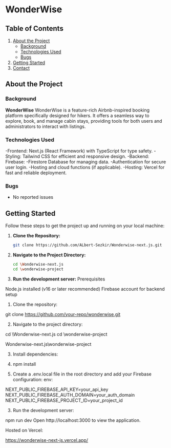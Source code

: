 # WonderWise 

## Table of Contents

1. [About the Project](#about-the-project)
   - [Background](#background)
   - [Technologies Used](#libraries-used)
   - [Bugs](#bugs)
2. [Getting Started](#getting-started)
3. [Contact](#contact)

## About the Project

### Background

**WonderWise** WonderWise is a feature-rich Airbnb-inspired booking platform specifically designed for hikers. 
It offers a seamless way to explore, book, and manage cabin stays, providing tools for both users and administrators to interact with listings.


### Technologies Used

-Frontend: Next.js (React Framework) with TypeScript for type safety.
-Styling: Tailwind CSS for efficient and responsive design.
-Backend: Firebase:
-Firestore Database for managing data.
-Authentication for secure user login.
-Hosting and cloud functions (if applicable).
-Hosting: Vercel for fast and reliable deployment.

### Bugs

- No reported issues

## Getting Started

Follow these steps to get the project up and running on your local machine:

1. **Clone the Repository:**
   ```bash
   git clone https://github.com/ALbert-Sezkir/Wonderwise-next.js.git
   ```
2. **Navigate to the Project Directory:**
   ```bash
   cd \Wonderwise-next.js
   cd \wonderwise-project
   ```
3. **Run the development server:**
   Prerequisites

Node.js installed (v16 or later recommended)
Firebase account for backend setup

1. Clone the repository:

git clone https://github.com/your-repo/wonderwise.git

2. Navigate to the project directory:

 cd \Wonderwise-next.js
 cd \wonderwise-project

Wonderwise-next.js\wonderwise-project

3. Install dependencies:

1. npm install

2. Create a .env.local file in the root directory and add your Firebase configuration:
env:

NEXT_PUBLIC_FIREBASE_API_KEY=your_api_key
NEXT_PUBLIC_FIREBASE_AUTH_DOMAIN=your_auth_domain
NEXT_PUBLIC_FIREBASE_PROJECT_ID=your_project_id

3. Run the development server:

npm run dev
Open http://localhost:3000 to view the application.

Hosted on Vercel: 

https://wonderwise-next-js.vercel.app/



